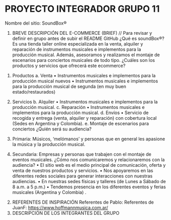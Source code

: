 # PROYECTO INTEGRADOR GRUPO 11
Nombre del sitio: SoundBox®

1. BREVE DESCRIPCIÓN DEL E-COMMERCE (BRIEF)
// Para revisar y definir en grupo antes de subir el README GitHub
¿Qué es soundBox®?
Es una tienda taller online especializada en la venta, alquiler y reparación de instrumentos
musicales e implementos para la producción musical. Además, asesoramos y realizamos el
montaje de escenarios para conciertos musicales de todo tipo.
¿Cuáles son los productos y servicios que ofrecerá este ecommerce?
1) Productos
a. Venta
• Instrumentos musicales e implementos para la producción musical nuevos
• Instrumentos musicales e implementos para la producción musical de segunda
(en muy buen estado/restaurados)
2) Servicios
b. Alquiler
• Instrumentos musicales e implementos para la producción musical.
c. Reparación
• Instrumentos musicales e implementos para la producción musical.
d. Envíos
• Servicio de recogida y entrega (venta, alquiler y reparación) con cobertura local
(Sedes en Argentina y Colombia).
e. Montaje de escenarios para conciertos
¿Quién será su audiencia?

1) Primaria: Músicos, ‘melómanos’ y personas que en general les apasione la música y la
producción musical.

2) Secundaria: Empresas y personas que trabajen con el montaje de eventos musicales.
¿Cómo nos comunicaremos y relacionaremos con la audiencia?
• El sitio web es el medio principal de comunicación, oferta y venta de nuestros
productos y servicios.
• Nos apoyaremos en las diferentes redes sociales para generar interacciones con
nuestras audiencias.
• En nuestras sedes físicas y talleres (de Lunes a Sábado de 8 a.m. a 5 p.m.)
• Tendemos presencia en los diferentes eventos y ferias musicales (Argentina y
Colombia) .

2. REFERENTES DE INSPIRACIÓN
Referentes de Pablo: 
Referentes de JuanF: https://www.hoffmannmusica.com.ar/
4. DESCRIPCIÓN DE LOS INTEGRANTES DEL GRUPO
